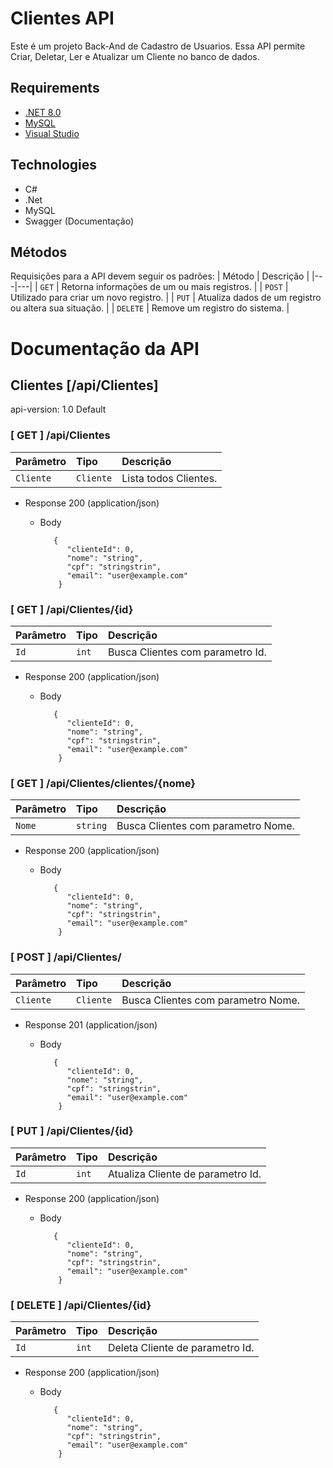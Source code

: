 # Clientes API

Este é um projeto Back-And de Cadastro de Usuarios. Essa API permite Criar, Deletar, Ler e Atualizar um Cliente no banco de dados.

## Requirements

- [.NET 8.0](https://dotnet.microsoft.com/en-us/download)
- [MySQL](https://dev.mysql.com/downloads/workbench/)
- [Visual Studio](https://visualstudio.microsoft.com/pt-br/vs/)


## Technologies

- C#
- .Net
- MySQL
- Swagger (Documentação)

## Métodos
Requisições para a API devem seguir os padrões:
| Método | Descrição |
|---|---|
| `GET` | Retorna informações de um ou mais registros. |
| `POST` | Utilizado para criar um novo registro. |
| `PUT` | Atualiza dados de um registro ou altera sua situação. |
| `DELETE` | Remove um registro do sistema. |



# Documentação da API

## Clientes [/api/Clientes]

api-version: 1.0 Default


### [ GET ] /api/Clientes


| Parâmetro   | Tipo       | Descrição                           |
| :---------- | :--------- | :---------------------------------- |
| `Cliente` | `Cliente` | Lista todos Clientes. |


+ Response 200 (application/json)

    + Body

             {
                "clienteId": 0,
                "nome": "string",
                "cpf": "stringstrin",
                "email": "user@example.com"
              }         




### [ GET ] /api/Clientes/{id}


| Parâmetro   | Tipo       | Descrição                           |
| :---------- | :--------- | :---------------------------------- |
| `Id` | `int` | Busca Clientes com parametro Id. |


+ Response 200 (application/json)

    + Body

             {
                "clienteId": 0,
                "nome": "string",
                "cpf": "stringstrin",
                "email": "user@example.com"
              }        

### [ GET ] /api/Clientes/clientes/{nome}


| Parâmetro   | Tipo       | Descrição                           |
| :---------- | :--------- | :---------------------------------- |
| `Nome` | `string` | Busca Clientes com parametro Nome. |


+ Response 200 (application/json)

    + Body

             {
                "clienteId": 0,
                "nome": "string",
                "cpf": "stringstrin",
                "email": "user@example.com"
              }      

### [ POST ] /api/Clientes/


| Parâmetro   | Tipo       | Descrição                           |
| :---------- | :--------- | :---------------------------------- |
| `Cliente` | `Cliente` | Busca Clientes com parametro Nome. |


+ Response 201 (application/json)

    + Body

             {
                "clienteId": 0,
                "nome": "string",
                "cpf": "stringstrin",
                "email": "user@example.com"
              }      

### [ PUT ] /api/Clientes/{id}


| Parâmetro   | Tipo       | Descrição                           |
| :---------- | :--------- | :---------------------------------- |
| `Id` | `int` | Atualiza Cliente de parametro Id. |


+ Response 200 (application/json)

    + Body

             {
                "clienteId": 0,
                "nome": "string",
                "cpf": "stringstrin",
                "email": "user@example.com"
              }      

### [ DELETE ] /api/Clientes/{id}


| Parâmetro   | Tipo       | Descrição                           |
| :---------- | :--------- | :---------------------------------- |
| `Id` | `int` | Deleta Cliente de parametro Id. |


+ Response 200 (application/json)

    + Body

             {
                "clienteId": 0,
                "nome": "string",
                "cpf": "stringstrin",
                "email": "user@example.com"
              }      
